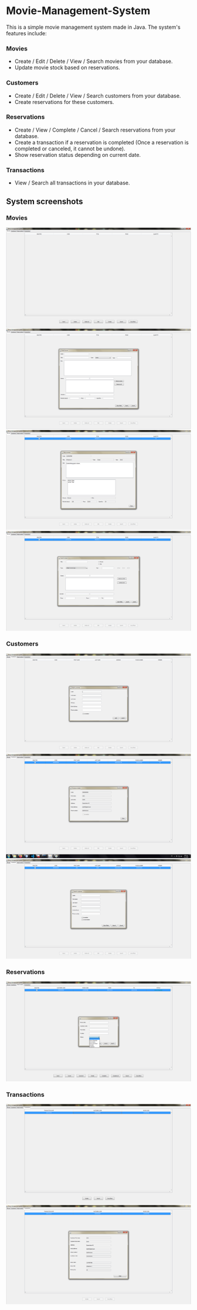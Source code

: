 # Movie-Management-System

This is a simple movie management system made in Java. The system's features include:

### Movies

- Create / Edit / Delete / View / Search movies from your database.
- Update movie stock based on reservations.


### Customers

- Create / Edit / Delete / View / Search customers from your database.
- Create reservations for these customers.

### Reservations

- Create / View / Complete / Cancel / Search reservations from your database.
- Create a transaction if a reservation is completed (Once a reservation is completed or canceled, it cannot be undone).
- Show reservation status depending on current date.

### Transactions

- View / Search all transactions in your database.

## System screenshots

### Movies

![Screenshot 1](screenshots/Movie_management_system.png)
![Screenshot 2](screenshots/Movie_management_system_2.png)
![Screenshot 3](screenshots/Movie_management_system_3.png)
![Screenshot 4](screenshots/Movie_management_system_4.png)

### Customers

![Screenshot 5](screenshots/Movie_management_system_5.png)
![Screenshot 6](screenshots/Movie_management_system_6.png)
![Screenshot 7](screenshots/Movie_management_system_7.png)

### Reservations

![Screenshot 8](screenshots/Movie_management_system_8.png)

### Transactions

![Screenshot 9](screenshots/Movie_management_system_9.png)
![Screenshot 10](screenshots/Movie_management_system_10.png)
